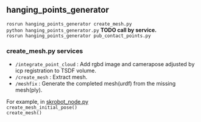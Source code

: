 ## hanging\_points\_generator

`rosrun hanging_points_generator create_mesh.py`  
`python hanging_points_generator.py`  **TODO call by service.**  
`rosrun hanging_points_generator pub_contact_points.py`  

### create_mesh.py services  
- `/integrate_point_cloud`  : Add rgbd image and camerapose adjusted by icp registration to TSDF volume.  
- `/create_mesh` : Extract mesh.  
- `/meshfix` : Generate the completed mesh(urdf) from the missing mesh(ply).  

For example, in [skrobot_node.py](https://github.com/kosuke55/pr2demo/blob/master/scripts/skrobot_node.py)  
`create_mesh_initial_pose()`  
`create_mesh()`  
